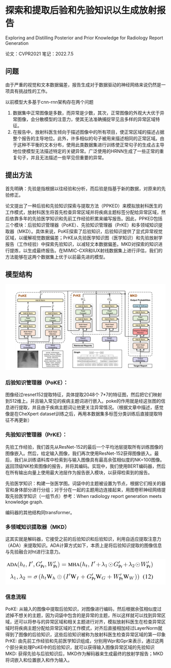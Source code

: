 # 探索和提取后验和先验知识以生成放射报告

Exploring and Distilling Posterior and Prior Knowledge for Radiology Report Generation

论文：CVPR2021  笔记：2022.7.5

## 问题

由于严重的视觉和文本数据偏差，报告生成对于数据驱动的神经网络来说仍然是一项具有挑战性的工作。

以前模型大多基于cnn-rnn架构存在两个问题

1. 数据集中正常图像是多数，而异常是少数，其次，正常图像的外观大大优于异常图像，会分散模型的注意力，使其无法准确捕捉罕见且多样的异常区域特征。
2. 在报告中，放射科医生倾向于描述图像中的所有项目，使正常区域的描述占据整个报告的主导地位。此外，许多相似的句子被用来描述相同的正常区域。由于这种不平衡的文本分布，使用此类数据集进行训练使正常句子的生成占主导地位使模型无法描述特定的关键异常。广泛使用的HRNN生成了一些正常的重复句子，并且无法描述一些罕见但重要的异常。

## 提出方法

首先明确：先验是指根据以往经验和分析，而后验是指基于新的数据，对原来的先验修正。

论文提出了一种后验和先验知识探索与提取方法（PPKED）来模拟放射科医生的工作模式，放射科医生将首先检查异常区域并将疾病主题标签分配给异常区域，然后依靠多年的先验医学知识和先前工作经验积累来编写报告。因此，PPKED包括三个模块：后验知识管理器（PoKE）、先验知识管理器（PrKE）和多领域知识提取器（MKD）。具体来说，PoKE探索了后验知识，后验知识提供了显式异常视觉区域，以缓解视觉数据偏差；PrKE从先验医学知识图（医学知识）和先验放射学报告（工作经验）中探索先验知识，以减轻文本数据偏差。MKD对探索的知识进行提炼，以生成最终报告。在MIMIC-CXR和IUX射线数据集上进行评估，我们的方法能够在这两个数据集上优于以前最先进的模型。

## 模型结构

![image-20220705191353485](../image/image-20220705191353485.png)

### 后验知识管理器（PoKE）：

图像经过resnet152提取特征，具体提取2048个 7*7的特征图，然后把它们映射到512维上。并且输入常见的疾病主题词进行嵌入。poke的作用就是经这张图的信息进行提取，并且由于疾病主题词让他更关注异常情况。（根据文章中描述，感觉像是在CheXpert dataset训练之后，再用本数据集多标签分类训练后直接提取特征不再更新）

### 先验知识管理器（PrKE）：

先验工作经验，我们首先从ResNet-152的最后一个平均池层提取所有训练图像的图像嵌入。然后，给定输入图像，我们再次使用ResNet-152获得图像嵌入。最后，我们从训练语料库中检索到与输入图像具有最高余弦相似度的NK=100图像。返回顶级NK检索图像的报告，并将其编码。实现中，我们使用BERT编码器，然后在所有输出向量上使用最大池层作为报告嵌入模块，以获得检索到的报告。

先验医学知识：构建一张医学图。词袋中的主题被设置为节点，根据它们相关的器官和身体部分进行分组；对于分在一起的主题用边连接起来，用图卷积神经网络提取先验医学知识（一组节点）参考：When radiology report generation meets knowledge graph.

编码器的其他结构同transformer。

### 多领域知识提取器（MKD）

这其实就是解码器，它接受之前的后验知识和后验知识，利用自适应提取注意力（ADA）来提取知识。ADA计算方式如下，本质上是将后验知识提取的图像信息与先验融合对ht进行注意力。

<img src="../image/image-20220705195323671.png" alt="image-20220705195323671" style="zoom:67%;" />

### 信息流程

PoKE: 从输入的图像中提取后验知识，对图像进行编码，然后根据余弦相似度过滤掉不想关的主题，因为词袋中包含的是异常的主题，所以这样就可以找到异常区域，还可以将参与的异常区域和相关主题进行对齐，模拟放射科医生在检查异常区域时将疾病主题分配给异常区域的工作模式，对齐后直接相加经过LayerNorm就得到了图像的后验知识，这些后验知识被称为放射科医生检查异常区域的第一印象
PrKE: 由先前工作经验和先前医学知识组成，分别用Wpr和Gpr来表示，通过这两个部分来处理PoKE中的后验知识，就可以获得输入图像异常区域的先验知识
MKD: 获得先验与后验知识后，MKD作为解码器来生成最终的放射学报告；MKD将词嵌入和位置嵌入和作为输入。



